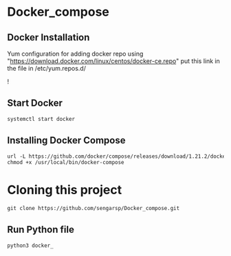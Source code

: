 # Docker_compose

## Docker Installation

Yum configuration for adding docker repo
using "https://download.docker.com/linux/centos/docker-ce.repo" put this link in the file in /etc/yum.repos.d/

!

## Start Docker
``` html
systemctl start docker
```
## Installing Docker Compose
``` html
url -L https://github.com/docker/compose/releases/download/1.21.2/docker-compose-`uname -s`-`uname -m` -o /usr/local/bin/docker-compose
chmod +x /usr/local/bin/docker-compose
```

# Cloning this project
``` html
git clone https://github.com/sengarsp/Docker_compose.git
```
## Run Python file
``` html
python3 docker_
